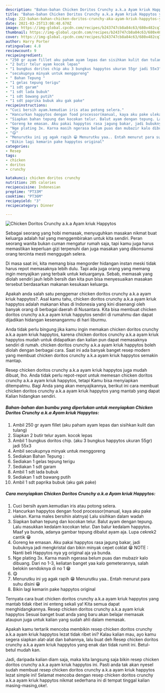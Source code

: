 ```yaml
---
description: "Bahan-bahan Chicken Doritos Crunchy a.k.a Ayam kriuk Happytos yang lezat dan Mudah Dibuat"
title: "Bahan-bahan Chicken Doritos Crunchy a.k.a Ayam kriuk Happytos yang lezat dan Mudah Dibuat"
slug: 222-bahan-bahan-chicken-doritos-crunchy-aka-ayam-kriuk-happytos-yang-lezat-dan-mudah-dibuat
date: 2021-03-25T13:08:48.670Z
image: https://img-global.cpcdn.com/recipes/b243747cb8a84c63/680x482cq70/chicken-doritos-crunchy-aka-ayam-kriuk-happytos-foto-resep-utama.jpg
thumbnail: https://img-global.cpcdn.com/recipes/b243747cb8a84c63/680x482cq70/chicken-doritos-crunchy-aka-ayam-kriuk-happytos-foto-resep-utama.jpg
cover: https://img-global.cpcdn.com/recipes/b243747cb8a84c63/680x482cq70/chicken-doritos-crunchy-aka-ayam-kriuk-happytos-foto-resep-utama.jpg
author: Harry Porter
ratingvalue: 4.8
reviewcount: 9
recipeingredient:
- "250 gr ayam fillet aku paham ayam lepas dan sisihkan kulit dan tulang"
- "2 butir telur ayam kocok lepas"
- "1 bungkus doritos chip aku 3 bungkus happytos ukuran 55gr jadi 55x3"
- "secukupnya minyak untuk menggoreng"
- " Bahan Tepung "
- "1 gelas tepung terigu"
- "1 sdt garam"
- "1 sdt lada bubuk"
- "1 sdt bawang putih"
- "1 sdt paprika bubuk aku gak pake"
recipeinstructions:
- "Cuci bersih ayam.kemudian iris atau potong selera."
- "Hancurkan happytos dengan food processor(manual, kaya aku pake ulekan. Karna males bersihin alatnya) Lalu sisihkan dalam wadah"
- "Siapkan bahan tepung dan kocokan telur. Balut ayam dengan tepung. Lalu masukkan kedalam kocokan telur. Dan balur kedalam happytos. Maaf ya bunda, adanya gambar tepung dibalut ayam aja. Lupa cekrek2 cantik 😁"
- "Goreng ke emasan. Aku pakai happytos rasa jagung bakar, jadi bubuknya jadi mengkristal dan bikin minyak cepet coklat 😁 NOTE : Nanti beli Happytos nya yg original aja ya bunda."
- "Nge plating 3x. Karna masih ngerasa belum puas dan mubazir kalo dibuang. Dari no 1-3, keliatan banget yaa kalo gemeterannya, salah belokin sendoknya di no 1 😁"
- "😋"
- "Menurutku ini yg agak rapih 😁 Menurutku yaa.. Entah menurut para suhu disini 😁"
- "Bikin lagi kemarin pake happytos original"
categories:
- Resep
tags:
- chicken
- doritos
- crunchy

katakunci: chicken doritos crunchy 
nutrition: 205 calories
recipecuisine: Indonesian
preptime: "PT33M"
cooktime: "PT36M"
recipeyield: "3"
recipecategory: Dinner

---
```



![Chicken Doritos Crunchy a.k.a Ayam kriuk Happytos](https://img-global.cpcdn.com/recipes/b243747cb8a84c63/680x482cq70/chicken-doritos-crunchy-aka-ayam-kriuk-happytos-foto-resep-utama.jpg)

Sebagai seorang yang hobi memasak, menyuguhkan masakan nikmat buat keluarga adalah hal yang menggembirakan untuk kita sendiri. Peran seorang  wanita bukan cuman mengatur rumah saja, tapi kamu juga harus memastikan keperluan gizi terpenuhi dan juga masakan yang dikonsumsi orang tercinta mesti menggugah selera.

Di masa  saat ini, kita memang bisa mengorder hidangan instan meski tidak harus repot memasaknya lebih dulu. Tapi ada juga orang yang memang ingin menyajikan yang terbaik untuk keluarganya. Sebab, memasak yang diolah sendiri jauh lebih bersih dan kita pun bisa menyesuaikan masakan tersebut berdasarkan makanan kesukaan keluarga. 



Apakah anda salah satu penggemar chicken doritos crunchy a.k.a ayam kriuk happytos?. Asal kamu tahu, chicken doritos crunchy a.k.a ayam kriuk happytos adalah makanan khas di Indonesia yang kini disenangi oleh banyak orang di berbagai daerah di Nusantara. Kita bisa membuat chicken doritos crunchy a.k.a ayam kriuk happytos sendiri di rumahmu dan dapat dijadikan hidangan kesenanganmu di hari liburmu.

Anda tidak perlu bingung jika kamu ingin memakan chicken doritos crunchy a.k.a ayam kriuk happytos, karena chicken doritos crunchy a.k.a ayam kriuk happytos mudah untuk didapatkan dan kalian pun dapat memasaknya sendiri di rumah. chicken doritos crunchy a.k.a ayam kriuk happytos boleh diolah dengan berbagai cara. Saat ini ada banyak banget resep modern yang membuat chicken doritos crunchy a.k.a ayam kriuk happytos semakin mantap.

Resep chicken doritos crunchy a.k.a ayam kriuk happytos juga mudah dibuat, lho. Anda tidak perlu repot-repot untuk memesan chicken doritos crunchy a.k.a ayam kriuk happytos, tetapi Kamu bisa menyiapkan ditempatmu. Bagi Anda yang akan menyajikannya, berikut ini cara membuat chicken doritos crunchy a.k.a ayam kriuk happytos yang mantab yang dapat Kalian hidangkan sendiri.

<!--inarticleads1-->

##### Bahan-bahan dan bumbu yang diperlukan untuk menyiapkan Chicken Doritos Crunchy a.k.a Ayam kriuk Happytos:

1. Ambil 250 gr ayam fillet (aku paham ayam lepas dan sisihkan kulit dan tulang)
1. Siapkan 2 butir telur ayam. kocok lepas
1. Ambil 1 bungkus doritos chip. (aku 3 bungkus happytos ukuran 55gr) jadi 55x3
1. Ambil secukupnya minyak untuk menggoreng
1. Sediakan  Bahan Tepung :
1. Sediakan 1 gelas tepung terigu
1. Sediakan 1 sdt garam
1. Ambil 1 sdt lada bubuk
1. Sediakan 1 sdt bawang putih
1. Ambil 1 sdt paprika bubuk (aku gak pake)




<!--inarticleads2-->

##### Cara menyiapkan Chicken Doritos Crunchy a.k.a Ayam kriuk Happytos:

1. Cuci bersih ayam.kemudian iris atau potong selera.
1. Hancurkan happytos dengan food processor(manual, kaya aku pake ulekan. Karna males bersihin alatnya) Lalu sisihkan dalam wadah
1. Siapkan bahan tepung dan kocokan telur. Balut ayam dengan tepung. Lalu masukkan kedalam kocokan telur. Dan balur kedalam happytos. Maaf ya bunda, adanya gambar tepung dibalut ayam aja. Lupa cekrek2 cantik 😁
1. Goreng ke emasan. Aku pakai happytos rasa jagung bakar, jadi bubuknya jadi mengkristal dan bikin minyak cepet coklat 😁 NOTE : Nanti beli Happytos nya yg original aja ya bunda.
1. Nge plating 3x. Karna masih ngerasa belum puas dan mubazir kalo dibuang. Dari no 1-3, keliatan banget yaa kalo gemeterannya, salah belokin sendoknya di no 1 😁
1. 😋
1. Menurutku ini yg agak rapih 😁 Menurutku yaa.. Entah menurut para suhu disini 😁
1. Bikin lagi kemarin pake happytos original




Ternyata cara buat chicken doritos crunchy a.k.a ayam kriuk happytos yang mantab tidak ribet ini enteng sekali ya! Kita semua dapat menghidangkannya. Resep chicken doritos crunchy a.k.a ayam kriuk happytos Sesuai banget buat anda yang baru akan belajar memasak ataupun juga untuk kalian yang sudah ahli dalam memasak.

Apakah kamu tertarik mencoba membikin resep chicken doritos crunchy a.k.a ayam kriuk happytos lezat tidak ribet ini? Kalau kalian mau, ayo kamu segera siapkan alat-alat dan bahannya, lalu buat deh Resep chicken doritos crunchy a.k.a ayam kriuk happytos yang enak dan tidak rumit ini. Betul-betul mudah kan. 

Jadi, daripada kalian diam saja, maka kita langsung saja bikin resep chicken doritos crunchy a.k.a ayam kriuk happytos ini. Pasti anda tak akan nyesel sudah membuat resep chicken doritos crunchy a.k.a ayam kriuk happytos lezat simple ini! Selamat mencoba dengan resep chicken doritos crunchy a.k.a ayam kriuk happytos nikmat sederhana ini di tempat tinggal kalian masing-masing,oke!.

